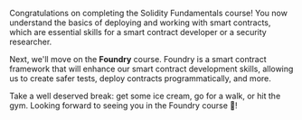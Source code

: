 Congratulations on completing the Solidity Fundamentals course! You now understand the basics of deploying and working with smart contracts, which are essential skills for a smart contract developer or a security researcher.

Next, we'll move on the **Foundry** course. Foundry is a smart contract framework that will enhance our smart contract development skills, allowing us to create safer tests, deploy contracts programmatically, and more.

Take a well deserved break: get some ice cream, go for a walk, or hit the gym. Looking forward to seeing you in the Foundry course 🐸!